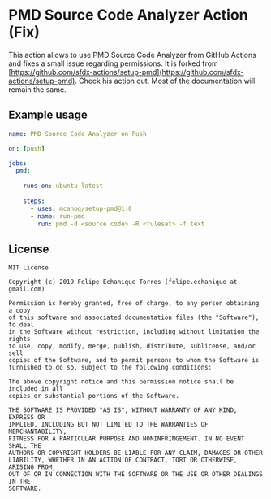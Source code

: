 # PMD Source Code Analyzer Action (Fix)

This action allows to use PMD Source Code Analyzer from GitHub Actions and fixes a small issue regarding permissions. It is forked from 
[https://github.com/sfdx-actions/setup-pmd](https://github.com/sfdx-actions/setup-pmd). Check his action out. Most of the documentation will remain the same. 

## Example usage

```yaml
name: PMD Source Code Analyzer on Push

on: [push]

jobs:
  pmd:
  
    runs-on: ubuntu-latest
    
    steps:
      - uses: mcanog/setup-pmd@1.0
      - name: run-pmd
        run: pmd -d <source code> -R <ruleset> -f text
```

## License
```
MIT License

Copyright (c) 2019 Felipe Echanique Torres (felipe.echanique at gmail.com)

Permission is hereby granted, free of charge, to any person obtaining a copy
of this software and associated documentation files (the "Software"), to deal
in the Software without restriction, including without limitation the rights
to use, copy, modify, merge, publish, distribute, sublicense, and/or sell
copies of the Software, and to permit persons to whom the Software is
furnished to do so, subject to the following conditions:

The above copyright notice and this permission notice shall be included in all
copies or substantial portions of the Software.

THE SOFTWARE IS PROVIDED "AS IS", WITHOUT WARRANTY OF ANY KIND, EXPRESS OR
IMPLIED, INCLUDING BUT NOT LIMITED TO THE WARRANTIES OF MERCHANTABILITY,
FITNESS FOR A PARTICULAR PURPOSE AND NONINFRINGEMENT. IN NO EVENT SHALL THE
AUTHORS OR COPYRIGHT HOLDERS BE LIABLE FOR ANY CLAIM, DAMAGES OR OTHER
LIABILITY, WHETHER IN AN ACTION OF CONTRACT, TORT OR OTHERWISE, ARISING FROM,
OUT OF OR IN CONNECTION WITH THE SOFTWARE OR THE USE OR OTHER DEALINGS IN THE
SOFTWARE.
```
